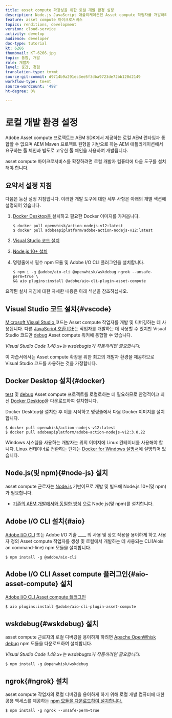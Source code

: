 ```yaml
---
title: asset compute 확장성을 위한 로컬 개발 환경 설정
description: Node.js JavaScript 애플리케이션인 Asset compute 작업자를 개발하려면 Node.js 및 다양한 npm 모듈에서 Docker Desktop 및 Microsoft Visual Studio 코드에 이르기까지 기존의 AEM 개발과는 다른 특정 개발 도구가 필요합니다.
feature: asset compute 마이크로서비스
topics: renditions, development
version: cloud-service
activity: develop
audience: developer
doc-type: tutorial
kt: 6266
thumbnail: KT-6266.jpg
topic: 통합, 개발
role: 개발자
level: 중간, 경험
translation-type: tm+mt
source-git-commit: d9714b9a291ec3ee5f3dba9723de72bb120d2149
workflow-type: tm+mt
source-wordcount: '498'
ht-degree: 0%

---
```



# 로컬 개발 환경 설정

Adobe Asset compute 프로젝트는 AEM SDK에서 제공하는 로컬 AEM 런타임과 통합할 수 없으며 AEM Maven 프로젝트 원형을 기반으로 하는 AEM 애플리케이션에서 요구하는 툴 체인과 별도로 고유한 툴 체인을 사용하여 개발됩니다.

asset compute 마이크로서비스를 확장하려면 로컬 개발자 컴퓨터에 다음 도구를 설치해야 합니다.

## 요약서 설정 지침

다음은 능선 설정 지침입니다. 이러한 개발 도구에 대한 세부 사항은 아래의 개별 섹션에 설명되어 있습니다.

1. [Docker Desktop을 ](https://www.docker.com/products/docker-desktop) 설치하고 필요한 Docker 이미지를 가져옵니다.

   ```
   $ docker pull openwhisk/action-nodejs-v12:latest
   $ docker pull adobeapiplatform/adobe-action-nodejs-v12:latest
   ```

1. [Visual Studio 코드 설치](https://code.visualstudio.com/download)
1. [Node.js 10+ 설치](../../local-development-environment/development-tools.md#node-js)
1. 명령줄에서 필수 npm 모듈 및 Adobe I/O CLI 플러그인을 설치합니다.

   ```
   $ npm i -g @adobe/aio-cli @openwhisk/wskdebug ngrok --unsafe-perm=true \
   && aio plugins:install @adobe/aio-cli-plugin-asset-compute
   ```

요약된 설치 지침에 대한 자세한 내용은 아래 섹션을 참조하십시오.

## Visual Studio 코드 설치{#vscode}

[Microsoft Visual Studio ](https://code.visualstudio.com/download) 코드는 Asset compute 작업자를 개발 및 디버깅하는 데 사용됩니다. 다른 [JavaScript 호환 IDE](../../local-development-environment/development-tools.md#set-up-the-development-ide)는 작업자를 개발하는 데 사용할 수 있지만 Visual Studio 코드만 [debug](../test-debug/debug.md) Asset compute 워커에 통합할 수 있습니다.

_Visual Studio Code 1.48.x+는  [](#wskdebug) wsdebugto가 작동하려면 필요합니다._

이 자습서에서는 Asset compute 확장을 위한 최고의 개발자 환경을 제공하므로 Visual Studio 코드를 사용하는 것을 가정합니다.

## Docker Desktop 설치{#docker}

[test](../test-debug/test.md) 및 [debug](../test-debug/debug.md) Asset compute 프로젝트를 로컬로하는 데 필요하므로 안정적이고 최신 [Docker Desktop](https://www.docker.com/products/docker-desktop)을 다운로드하여 설치합니다.

Docker Desktop을 설치한 후 이를 시작하고 명령줄에서 다음 Docker 이미지를 설치합니다.

```
$ docker pull openwhisk/action-nodejs-v12:latest
$ docker pull adobeapiplatform/adobe-action-nodejs-v12:3.0.22
```

Windows 시스템을 사용하는 개발자는 위의 이미지에 Linux 컨테이너를 사용해야 합니다. Linux 컨테이너로 전환하는 단계는 [Docker for Windows 설명서](https://docs.docker.com/docker-for-windows/)에 설명되어 있습니다.

## Node.js(및 npm){#node-js} 설치

asset compute 근로자는 [Node.js](https://nodejs.org/) 기반이므로 개발 및 빌드에 Node.js 10+(및 npm)가 필요합니다.

+ [기존의 AEM 개발에서와 동일한 방식](../../local-development-environment/development-tools.md#node-js) 으로 Node.js(및 npm)를 설치합니다.

## Adobe I/O CLI 설치{#aio}

[Adobe I/O CLI](../../local-development-environment/development-tools.md#aio-cli) 또는 Adobe I/O 기술 ____ 의 사용 및 상호 작용을 용이하게 하고 사용자 정의 Asset compute 작업자를 생성 및 로컬에서 개발하는 데 사용되는 CLI(Aiois an command-line) npm 모듈을 설치합니다.

```
$ npm install -g @adobe/aio-cli
```

## Adobe I/O CLI Asset compute 플러그인{#aio-asset-compute} 설치

[Adobe I/O CLI Asset compute 플러그인](https://github.com/adobe/aio-cli-plugin-asset-compute)

```
$ aio plugins:install @adobe/aio-cli-plugin-asset-compute
```

## wskdebug{#wskdebug} 설치

asset compute 근로자의 로컬 디버깅을 용이하게 하려면 [Apache OpenWhisk debug](https://www.npmjs.com/package/@openwhisk/wskdebug) npm 모듈을 다운로드하여 설치합니다.

_Visual Studio Code 1.48.x+는  [](#wskdebug) wsdebugto가 작동하려면 필요합니다._

```
$ npm install -g @openwhisk/wskdebug
```

## ngrok{#ngrok} 설치

asset compute 작업자의 로컬 디버깅을 용이하게 하기 위해 로컬 개발 컴퓨터에 대한 공용 액세스를 제공하는 [npm 모듈을 다운로드하여 설치합니다.](https://www.npmjs.com/package/ngrok)

```
$ npm install -g ngrok --unsafe-perm=true
```
